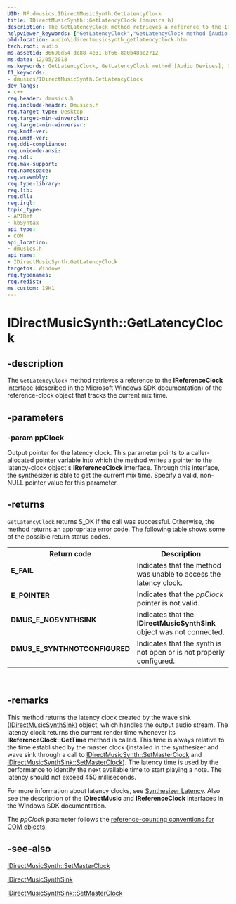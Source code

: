 ```yaml
---
UID: NF:dmusics.IDirectMusicSynth.GetLatencyClock
title: IDirectMusicSynth::GetLatencyClock (dmusics.h)
description: The GetLatencyClock method retrieves a reference to the IReferenceClock interface (described in the Microsoft Windows SDK documentation) of the reference-clock object that tracks the current mix time.
helpviewer_keywords: ["GetLatencyClock","GetLatencyClock method [Audio Devices]","GetLatencyClock method [Audio Devices]","IDirectMusicSynth interface","IDirectMusicSynth interface [Audio Devices]","GetLatencyClock method","IDirectMusicSynth.GetLatencyClock","IDirectMusicSynth::GetLatencyClock","audio.idirectmusicsynth_getlatencyclock","audmp-routines_79ca400b-e04b-4381-aacb-79a3f9415683.xml","dmusics/IDirectMusicSynth::GetLatencyClock"]
old-location: audio\idirectmusicsynth_getlatencyclock.htm
tech.root: audio
ms.assetid: 36690d54-dc88-4e31-8f66-8a0b48be2712
ms.date: 12/05/2018
ms.keywords: GetLatencyClock, GetLatencyClock method [Audio Devices], GetLatencyClock method [Audio Devices],IDirectMusicSynth interface, IDirectMusicSynth interface [Audio Devices],GetLatencyClock method, IDirectMusicSynth.GetLatencyClock, IDirectMusicSynth::GetLatencyClock, audio.idirectmusicsynth_getlatencyclock, audmp-routines_79ca400b-e04b-4381-aacb-79a3f9415683.xml, dmusics/IDirectMusicSynth::GetLatencyClock
f1_keywords:
- dmusics/IDirectMusicSynth.GetLatencyClock
dev_langs:
- c++
req.header: dmusics.h
req.include-header: Dmusics.h
req.target-type: Desktop
req.target-min-winverclnt: 
req.target-min-winversvr: 
req.kmdf-ver: 
req.umdf-ver: 
req.ddi-compliance: 
req.unicode-ansi: 
req.idl: 
req.max-support: 
req.namespace: 
req.assembly: 
req.type-library: 
req.lib: 
req.dll: 
req.irql: 
topic_type:
- APIRef
- kbSyntax
api_type:
- COM
api_location:
- dmusics.h
api_name:
- IDirectMusicSynth.GetLatencyClock
targetos: Windows
req.typenames: 
req.redist: 
ms.custom: 19H1
---
```


# IDirectMusicSynth::GetLatencyClock


## -description


The <code>GetLatencyClock</code> method retrieves a reference to the <b>IReferenceClock</b> interface (described in the Microsoft Windows SDK documentation) of the reference-clock object that tracks the current mix time.


## -parameters




### -param ppClock

Output pointer for the latency clock. This parameter points to a caller-allocated pointer variable into which the method writes a pointer to the latency-clock object's <b>IReferenceClock</b> interface. Through this interface, the synthesizer is able to get the current mix time. Specify a valid, non-NULL pointer value for this parameter.


## -returns



<code>GetLatencyClock</code> returns S_OK if the call was successful. Otherwise, the method returns an appropriate error code. The following table shows some of the possible return status codes.

<table>
<tr>
<th>Return code</th>
<th>Description</th>
</tr>
<tr>
<td width="40%">
<dl>
<dt><b>E_FAIL</b></dt>
</dl>
</td>
<td width="60%">
Indicates that the method was unable to access the latency clock.

</td>
</tr>
<tr>
<td width="40%">
<dl>
<dt><b>E_POINTER</b></dt>
</dl>
</td>
<td width="60%">
Indicates that the <i>ppClock</i> pointer is not valid.

</td>
</tr>
<tr>
<td width="40%">
<dl>
<dt><b>DMUS_E_NOSYNTHSINK</b></dt>
</dl>
</td>
<td width="60%">
Indicates that the <b>IDirectMusicSynthSink</b> object was not connected.

</td>
</tr>
<tr>
<td width="40%">
<dl>
<dt><b>DMUS_E_SYNTHNOTCONFIGURED</b></dt>
</dl>
</td>
<td width="60%">
Indicates that the synth is not open or is not properly configured.

</td>
</tr>
</table>
 




## -remarks



This method returns the latency clock created by the wave sink (<a href="https://docs.microsoft.com/windows/desktop/api/dmusics/nn-dmusics-idirectmusicsynthsink">IDirectMusicSynthSink</a>) object, which handles the output audio stream. The latency clock returns the current render time whenever its <b>IReferenceClock::GetTime</b> method is called. This time is always relative to the time established by the master clock (installed in the synthesizer and wave sink through a call to <a href="https://docs.microsoft.com/windows/desktop/api/dmusics/nf-dmusics-idirectmusicsynth-setmasterclock">IDirectMusicSynth::SetMasterClock</a> and <a href="https://docs.microsoft.com/windows/desktop/api/dmusics/nf-dmusics-idirectmusicsynthsink-setmasterclock">IDirectMusicSynthSink::SetMasterClock</a>). The latency time is used by the performance to identify the next available time to start playing a note. The latency should not exceed 450 milliseconds.

For more information about latency clocks, see <a href="https://docs.microsoft.com/windows-hardware/drivers/audio/synthesizer-latency">Synthesizer Latency</a>. Also see the description of the <b>IDirectMusic</b> and <b>IReferenceClock</b> interfaces in the Windows SDK documentation.

The <i>ppClock</i> parameter follows the <a href="https://docs.microsoft.com/windows-hardware/drivers/audio/reference-counting-conventions-for-com-objects">reference-counting conventions for COM objects</a>.




## -see-also




<a href="https://docs.microsoft.com/windows/desktop/api/dmusics/nf-dmusics-idirectmusicsynth-setmasterclock">IDirectMusicSynth::SetMasterClock</a>



<a href="https://docs.microsoft.com/windows/desktop/api/dmusics/nn-dmusics-idirectmusicsynthsink">IDirectMusicSynthSink</a>



<a href="https://docs.microsoft.com/windows/desktop/api/dmusics/nf-dmusics-idirectmusicsynthsink-setmasterclock">IDirectMusicSynthSink::SetMasterClock</a>
 

 

